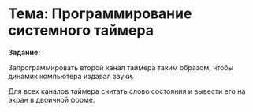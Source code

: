 # Тема: Программирование системного таймера

**Задание:**

Запрограммировать второй канал таймера таким образом, чтобы динамик компьютера
издавал звуки.

Для всех каналов таймера считать слово состояния и вывести его на экран в
двоичной форме. 
